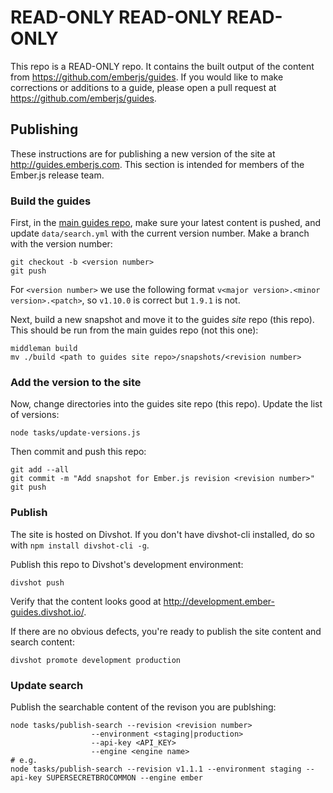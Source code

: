 # READ-ONLY READ-ONLY READ-ONLY

This repo is a READ-ONLY repo. It contains the built output of the content
from https://github.com/emberjs/guides. If you would like to make corrections
or additions to a guide, please open a pull request at
https://github.com/emberjs/guides.

## Publishing

These instructions are for publishing a new version of the site at http://guides.emberjs.com. This section is intended for members of the Ember.js release team.

### Build the guides

First, in the [main guides repo](https://github.com/emberjs/guides), make sure your latest content is pushed, and update `data/search.yml` with the current version number. Make a branch with the version number:

```shell
git checkout -b <version number>
git push
```

For `<version number>` we use the following format `v<major version>.<minor version>.<patch>`, so
`v1.10.0` is correct but `1.9.1` is not.

Next, build a new snapshot and move it to the guides _site_ repo (this repo). This should be run from the main guides repo (not this one):

```shell
middleman build
mv ./build <path to guides site repo>/snapshots/<revision number>
```

### Add the version to the site

Now, change directories into the guides site repo (this repo). Update the list of versions:

```shell
node tasks/update-versions.js
```

Then commit and push this repo:

```shell
git add --all
git commit -m "Add snapshot for Ember.js revision <revision number>"
git push
```

### Publish

The site is hosted on Divshot. If you don't have divshot-cli installed, do so with `npm install divshot-cli -g`.

Publish this repo to Divshot's development environment:

```shell
divshot push
```

Verify that the content looks good at http://development.ember-guides.divshot.io/.

If there are no obvious defects, you're ready to publish the site content and search content:

```shell
divshot promote development production
```

### Update search

Publish the searchable content of the revison you are publshing:

```shell
node tasks/publish-search --revision <revision number>
                  --environment <staging|production>
                  --api-key <API_KEY>
                  --engine <engine name>
# e.g.
node tasks/publish-search --revision v1.1.1 --environment staging --api-key SUPERSECRETBROCOMMON --engine ember
```
